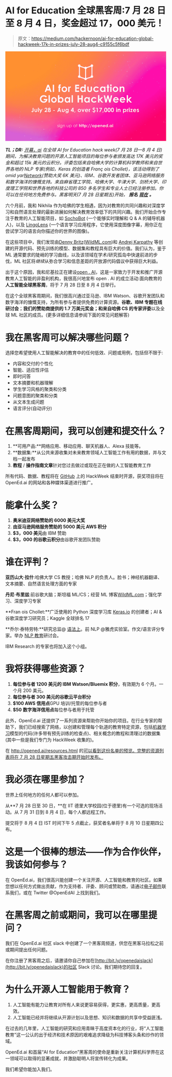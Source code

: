 # AI for Education 全球黑客周:7 月 28 日至 8 月 4 日，奖金超过 17，000 美元！

> 原文：<https://medium.com/hackernoon/ai-for-education-global-hackweek-17k-in-prizes-july-28-aug4-c9155c5f6bdf>

![](img/bbb241f5f903b1e0a1df636860781402.png)

***TL；DR:*** [*开幕，ai*](http://opened.ai) *在全球 AI for Education hack week(7 月 28 日—8 月 4 日)期间，为解决教育问题的开源人工智能项目的每位参与者颁发高达 17K 美元的奖金和超过 15k 美元的云积分。评委包括来自哈佛大学的计算机科学教师和来自世界各地的 NLP 专家(例如，Keras 的创造者 Franç ois Chollet)，该活动得到了 omid yar*[*Network*](https://hackernoon.com/tagged/network)*(赞助大奖 6K 美元)、IBM、谷歌开发者团体、亚马逊网络服务和数字海洋的慷慨支持。来自麻省理工学院、哈佛大学、牛津大学、剑桥大学、印度理工学院和世界各地的科技公司的 850 多名学生和专业人士已经注册参加。你可以在任何地方免费参与。黑客明天(7 月 28 日星期五)开始，* ***报名*** [***现在***](http://opened.ai/signup.html) ***。***

六个月前，我和 Nikhila 作为哈佛的学生相遇，因为对教育的共同兴趣和对深度学习和自然语言处理的最新进展如何解决教育效率低下的共同兴趣。我们开始合作专注于教育的人工智能项目，如 [SochoBot](https://www.youtube.com/watch?v=azzLNPU17Go) (一个能够实时理解和 Q & A 的辅导机器人)，以及 [LingoLens](https://www.youtube.com/watch?v=k7MUh0ZtCrc) (一个语言学习应用程序，它使用深度图像字幕，用你正在尝试学习的语言向你描述你的世界的图像)。

在这些项目中，我们发现由[Denny Britz](https://medium.com/u/85005d8f5c2d?source=post_page-----c9155c5f6bdf--------------------------------)([WildML.com](http://www.wildml.com))和 [Andrej Karpathy](https://medium.com/u/ac9d9a35533e?source=post_page-----c9155c5f6bdf--------------------------------) 等创建的开源代码、预先训练的模型、数据集和教程具有巨大的价值。我们认为，鉴于 ML 通常要求的陡峭的学习曲线，以及该领域在学术/研究孤岛中快速前进的步伐，ML 社区将*继续*从弥合学习和信息差距的开放源代码倡议中获得巨大利益。

出于这个原因，我和尼基拉正在建设[open . AI](http://opened.ai)，这是一家致力于开发和推广开源教育人工智能的非盈利机构，我很高兴地宣布 open . AI 的成立活动:面向教育的**人工智能全球黑客周**，将于 7 月 28 日至 8 月 4 日举行。

在这个全球黑客周期间，我们很高兴通过亚马逊、IBM Watson、谷歌开发团队和数字海洋的慷慨支持，为所有参与者提供免费的计算资源。**谷歌、IBM 专题在线研讨会**；**我们的赞助商提供的 1.7 万美元奖金；**和**来自哈佛 CS 的专家评委**以及全球 ML 社区的成员。(更多详细信息请参阅下面的常见问题解答)

# 我在黑客周可以解决哪些问题？

选择您希望使用人工智能解决的教育中的任何低效、问题或用例，包括但不限于:

*   内容和交付的个性化
*   智能、适应性评估
*   即时问答
*   文本摘要和机器理解
*   学生学习风格的聚类和分类
*   问题意图的聚类和分类
*   从文本生成问题
*   语言评分(自动评分)

# 在黑客周期间，我可以创建和提交什么？

1.  **可用产品:**网络应用、移动应用、聊天机器人、Alexa 技能等。
2.  **数据集:**从公共来源收集对未来教育领域人工智能工作有用的数据，并与文档一起发布
3.  **教程** / **操作指南文章**针对您过去做过或现在正在做的人工智能教育工作

所有代码、数据、教程将在 [GitHub](https://github.com/opened-ai) 上的 HackWeek 结束时开源，获奖项目将在 OpenEd.ai 的网站和各种媒体渠道进行推广。

# 能拿什么奖？

1.  **奥米迪亚网络赞助的 6000 美元大奖**
2.  **由亚马逊网络服务赞助的 5000 美元 AWS 积分**
3.  **$3，000 美元**由 IBM 赞助
4.  **$3，000 的谷歌云积分**由谷歌开发团队赞助

# 谁在评判？

**亚历山大·拉什**:哈佛大学 CS 教授；哈佛 NLP 的负责人。脸书；神经机器翻译、文本摘要、自然语言处理方面的专家

**丹尼·布里兹**:前谷歌大脑；斯坦福 ML/CS；经营 ML 博客[WildML.com](http://wildml.com)；强化学习、深度学习专家

**Fran ois Chollet:**广泛使用的 Python 深度学习库 [Keras.io](https://keras.io/) 的创建者；AI &谷歌深度学习研究员；Kaggle 全球排名 17

**乔尔·泰特劳特:**研究总监@ [语法上](https://www.grammarly.com/)。前 NLP @雅虎实验室。作文/语言评分专家。举办 [NLP 教育](http://www.cs.rochester.edu/~tetreaul/bea12.html)研讨会。

IBM Research 的专家也将加入这个小组。

# 我将获得哪些资源？

1.  **每位参与者 1200 美元的 IBM Watson/Bluemix 积分**，有效期为 6 个月。一个月 200 美元。
2.  **每位参与者 300 美元的谷歌云平台积分**
3.  **$100 AWS 信用点**GPU 培训/托管的每位参与者
4.  **$50** **数字海洋信用点**每位参与者用于托管

此外，OpenEd.ai 还提供了一系列资源来帮助你开始你的项目。在行业专家的帮助下，我们已经搜索了网络，以创建和管理每个轨道的教育特定资源，包括[机器学习](https://hackernoon.com/tagged/machine-learning)模型的代码(许多带有预先训练的检查点)、相关概念的教程和清理过的数据集(其中一些是我们专门为 HackWeek 收集的)。

在 http://opened.ai/resources.html 的[可以看到这份名单的预览。完整的资源列表将在 7 月 28 日星期五黑客攻击期开始时发布。](http://opened.ai/resources.html)

# 我必须在哪里参加？

世界上任何地方的任何人都可以参加。

从**7 月 28 日至 30 日，**在 IIT 德里大学校园(位于德里)有一个可选的现场活动。从 7 月 31 日到 8 月 4 日，每个人都远程工作。

提交将于 8 月 4 日 IST 时间下午 5 点截止，获奖者名单将于 8 月 10 日星期四公布。

# 这是一个很棒的想法——作为合作伙伴，我该如何参与？

在 OpenEd.ai，我们很高兴能创建一个关注开源、人工智能和教育的社区。如果您想以任何方式做出贡献，作为支持者、评委、顾问或赞助商，请通过[电子邮件](mailto:team@opened.ai)联系我们，或在 Twitter @OpenEdAI 上找到我们。

# 在黑客周之前或期间，我可以在哪里提问？

我们在 OpenEd.ai 社区 slack 中创建了一个黑客周频道，供您在黑客马拉松之前或期间提出任何问题。

在你注册了黑客周之后，请邀请你自己参加在[http://bit.ly/openedaislack](http://bit.ly/openedaislack)的社区 Slack 讨论。我们期待您的回复。

# 为什么开源人工智能用于教育？

1.  人工智能有能力让教育对所有人来说更容易获得，更实惠，更高质量，更高效。
2.  人工智能已经并将继续从开源计划以及思想、知识和数据的共享中受益匪浅。

在过去的几年里，人工智能的研究和应用青睐于高度资本化的行业，将“人工智能教育”这一公认的出于经济和技术原因的艰难追求降级为科技博客头条和炒作的领域。

OpenEd.ai 和首届“AI for Education”黑客周的使命是重新关注计算机科学界在这一领域可以取得的显著成就，并激励聪明人将宣传转化为成果。

我们希望你能加入我们。